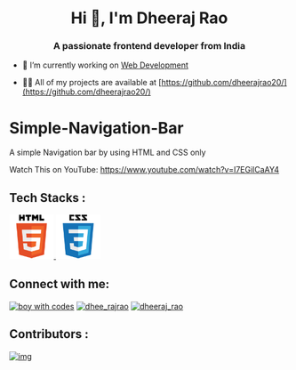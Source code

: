 <h1 align="center">Hi 👋, I'm Dheeraj Rao</h1>
<h3 align="center">A passionate frontend developer from India</h3>

- 🔭 I’m currently working on [Web Development](https://youtu.be/I7EGilCaAY4)

- 👨‍💻 All of my projects are available at [https://github.com/dheerajrao20/](https://github.com/dheerajrao20/)
# Simple-Navigation-Bar
A simple Navigation bar by using HTML and CSS only

Watch This on YouTube:
<a href="https://www.youtube.com/watch?v=I7EGilCaAY4" target="blank">https://www.youtube.com/watch?v=I7EGilCaAY4</a> 
<br>
<h2 align="left"> Tech Stacks :</h2>
<p align="left"> <a href="https://www.w3.org/html/" target="_blank" rel="noreferrer"> <img src="https://raw.githubusercontent.com/devicons/devicon/master/icons/html5/html5-original-wordmark.svg" alt="html5" width="80" height="80"/><a href="https://www.w3schools.com/css/" target="_blank" rel="noreferrer"> <img src="https://raw.githubusercontent.com/devicons/devicon/master/icons/css3/css3-original-wordmark.svg" alt="css3" width="80" height="80"/> </a>
  </a></p>
  <h2 align="left">Connect with me:</h2>
<p align="left">
  <a href="https://www.youtube.com/c/boy with codes" target="blank"><img align="center" src="https://raw.githubusercontent.com/rahuldkjain/github-profile-readme-generator/master/src/images/icons/Social/youtube.svg" alt="boy with codes" height="60" width="80" /></a> 
<a href="https://instagram.com/dhee_rajrao" target="blank"><img align="center" src="https://raw.githubusercontent.com/rahuldkjain/github-profile-readme-generator/master/src/images/icons/Social/instagram.svg" alt="dhee_rajrao" height="60" width="80" /></a>
<a href="https://codeforces.com/profile/dheeraj_rao" target="blank"><img align="center" src="https://raw.githubusercontent.com/rahuldkjain/github-profile-readme-generator/master/src/images/icons/Social/codeforces.svg" alt="dheeraj_rao" height="60" width="80" /></a>
</p>
<h2 align="left">Contributors :</h2>
<p align="left"><a href="https://github.com/dheerajrao20" target="blank"><img align="center" src="https://avatars.githubusercontent.com/u/89007097?v=4" alt="img" height="80" width="80" /></a> 
</p>



